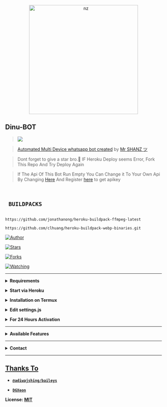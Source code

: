 <p align="center">

<img src="https://telegra.ph/file/f3ee9dda7215cda124d0c.jpg" alt="nz" width="350"/>

</p>

## Dinu-BOT

> <a href="https://youtube.com/channel/UCbPXOlyLjsRINE2S2fYVkrA/videos"><img src="https://img.shields.io/badge/Tutorial-Video-ff0000?style=for-the-badge&logo=youtube&logoColor=ff000000&link=https://youtube.com/channel/UCX9GuKbYYWJ80O3Kymkn3Uw" /><br>

> [Automated Multi Device whatsapp bot created](https://github.com/Itsme-shan/SHANZ-BOT) by [Mr SHANZ ツ](https://github.com/Itsme-shan)

> Dont forget to give a star bro.🥲 IF Heroku Deploy seems Error, Fork This Repo And Try Deploy Again

> If The Api Of This Bot Run Empty You Can Change it To Your Own Api By Changing [Here](https://github.com/itsme-shan/SHANZ-BOT/blob/master/settings.js#L18) And Register [here](https://zenzapis.xyz/) to get apikey

</br>

## ` BUILDPACKS`

```

https://github.com/jonathanong/heroku-buildpack-ffmpeg-latest

https://github.com/clhuang/heroku-buildpack-webp-binaries.git

```

<a href="https://github.com/itsme-shan"><img title="Author" src="https://img.shields.io/badge/Author-SHANZ-blue.svg?color=54aeff&style=for-the-badge&logo=github" /></a>  

<a href="https://github.com/Itsme-shan/SHANZ-BOT"><img title="Stars" src="https://img.shields.io/github/stars/itsme-shan/SHANZ-BOT?color=54aeff&style=flat-square" /></a>

<a href="https://github.com/Itsme-shan/SHANZ-BOT/network/members"><img title="Forks" src="https://img.shields.io/github/forks/Itsme-shan/SHANZ-BOT?color=54aeff&style=flat-square" /></a>

<a href="https://github.com/Itsme-shan/SHANZ-BOT/watchers"><img title="Watching" src="https://img.shields.io/github/watchers/Itsme-shan/SHANZ-BOT?label=watchers&color=54aeff&style=flat-square" /></a> <br>

---

<!-- Requirements -->

<b><details><summary>Requirements</summary></b>

* Some Text Editor

* [Node JS](https://nodejs.org/en/)

* [Git](https://git-scm.com/downloads)

* [FFMPEG](https://ffmpeg.org/download.html)

  

```bash

Add FFmpeg to PATH environment variable

```

</details>

<!-- Start via Heroku -->

<b><details><summary>Start via Heroku</summary></b>

* Scan QR In Your Whatsapp From [Here](https://replit.com/@MalinduHirushan/SHANZ-BOT?outputonly=1&lite=1)

* Fork This Repo By Clicking [Here](https://github.com/Itsme-shan/SHANZ-BOT/fork)

* then Deploy The Bot From [Here](https://heroku.com/deploy?template=https://github.com/Itsme-shan/SHANZ-BOT)

* Wait 5-10 Min To Deploy 

* After Deploying On The Worker And Check The Logs

</details>

<!-- Installation via Termux -->

<b><details><summary>Installation on Termux</summary></b>

```bash

> apt update

> apt upgrade

> pkg update && pkg upgrade

> pkg install bash

> pkg install libwebp

> pkg install git -y

> pkg install nodejs -y 

> pkg install ffmpeg -y 

> pkg install wget

> pkg install imagemagick -y

> git clone https://github.com/Itsme-shan/SHANZ-BOT

> cd SHANZ-BOT

> npm install

```

</details>

<!-- Edit -->

<b><details><summary>Edit settings.js</summary></b>

```bash

global.APIKeys = {

	'https://zenzapis.xyz': 'YOURAPIKEY',

}

  

global.owner = ["9475XXXXXX"]

global.ownername = ["YourName"]

```

</details>

<!-- 24hrs-->

<b><details><summary>For 24 Hours Activation</summary></b>

```bash

npm i -g pm2 && pm2 start index.js && pm2 save && pm2 logs

```

</details>

----

<b><details><summary>Available Features</summary><br>

	| Features |  Availability |

| :------: |  :----------: |

|   Convert     |       ✅     |

|   Database     |       ✅     |

|   Owner     |       ✅    |

|   Islami     |       ✅     |

|   Downloader     |       ✅     |

|   Tiktok     |       ✅     |

|   Facebook     |       ✅     

|   Twitter     |       ✅     |

|   Instagram     |       ✅     |

|   Antilink     |       ✅     |

|   Auto Sticker     |       ✅     |

|   Games     |       ✅     |

|   Emoji reaction     |       ✅     |

|   Setmenu     |       ✅     |

|   RPG menu     |       ✅     |

|   Anti toxic     |       ✅     |

|   Anti virus     |       ✅     |

|   Image broadcast     |       ✅     |

|   Video broadcast     |       ✅     |

|   Audio broadcast     |       ✅     |

|   Location broadcast     |       ✅     |

|   Webzone     |       ✅      |

|   Searching     |       ✅      |

|   Textpro     |       ✅      |

|   Ephoto     |       ✅     |

|   Anime Web     |       ✅      |

|   Stalker     |       ✅      |

|   Random Text     |       ✅     |

|   Random Image     |       ✅     |

|   Nekos Life     |       ✅      |

|   More Nsfw     |       ✅      |

|   Creator     |       ✅      |

|   Many more     |       ✅     |

|   All features works     |       ✅     |

</details>

----

<!-- Contact Owner -->

<b><details><summary>Contact</summary></b>

## ```Connect With Me```

<p align="center">

<a href="https://wa.me/94704210265"><img src="https://img.shields.io/badge/Contact SHANZ-25D366?style=for-the-badge&logo=whatsapp&logoColor=white" />

<a href="https://youtube.com/channel/UCX9GuKbYYWJ80O3Kymkn3Uw"><img src="https://img.shields.io/badge/Subscribe Mr SHANZ-ff0000?style=for-the-badge&logo=youtube&logoColor=ff000000&link=https://youtube.com/channel/UCX9GuKbYYWJ80O3Kymkn3Uw" /><br>

</p>

</details>

</details><hr>

## Thanks To

* [`@adiwajshing/baileys`](https://github.com/adiwajshing/baileys)

* [`DGXeon`](https://github.com/DGXeon)

License: [MIT](https://github.com/SHANZ-BOT/LICENSE)
